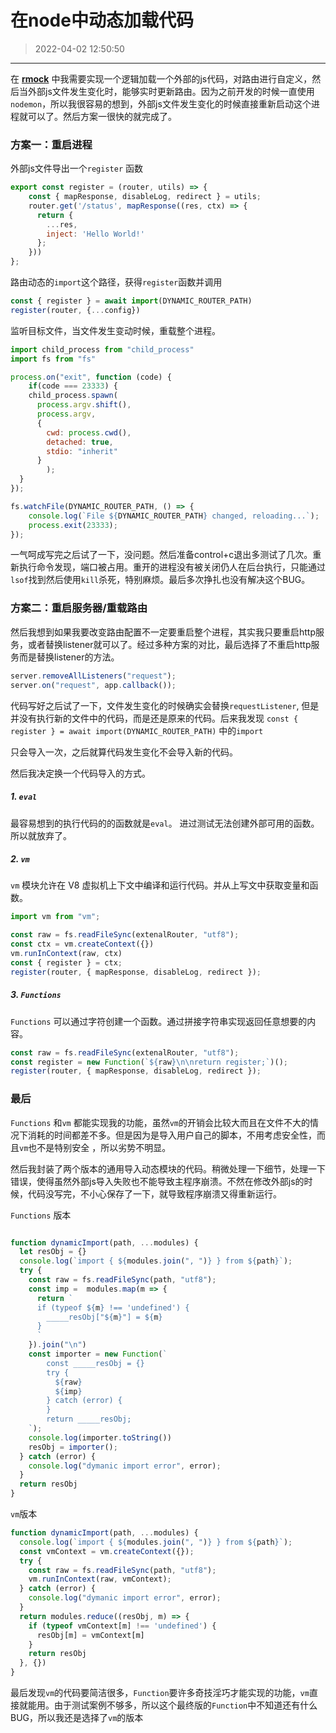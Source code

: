 # 在node中动态加载代码
> 2022-04-02 12:50:50

---

在 **[ rmock](https://github.com/TBXark/rmock)** 中我需要实现一个逻辑加载一个外部的js代码，对路由进行自定义，然后当外部js文件发生变化时，能够实时更新路由。因为之前开发的时候一直使用`nodemon`，所以我很容易的想到，外部js文件发生变化的时候直接重新启动这个进程就可以了。然后方案一很快的就完成了。



### 方案一：重启进程

外部js文件导出一个`register` 函数

```js
export const register = (router, utils) => {
    const { mapResponse, disableLog, redirect } = utils;
    router.get('/status', mapResponse((res, ctx) => {
      return {
        ...res,
        inject: 'Hello World!'
      };
    }))
};
```

路由动态的`import`这个路径，获得`register`函数并调用

```js
const { register } = await import(DYNAMIC_ROUTER_PATH)
register(router, {...config})
```

监听目标文件，当文件发生变动时候，重载整个进程。

```js
import child_process from "child_process"
import fs from "fs"

process.on("exit", function (code) {
	if(code === 23333) {
    child_process.spawn(
      process.argv.shift(),
      process.argv,
      {
        cwd: process.cwd(),
        detached: true,
        stdio: "inherit"
      }
		);
  }
});

fs.watchFile(DYNAMIC_ROUTER_PATH, () => {
	console.log(`File ${DYNAMIC_ROUTER_PATH} changed, reloading...`);
	process.exit(23333);
});

```

一气呵成写完之后试了一下，没问题。然后准备control+c退出多测试了几次。重新执行命令发现，端口被占用。重开的进程没有被关闭仍人在后台执行，只能通过`lsof`找到然后使用`kill`杀死，特别麻烦。最后多次挣扎也没有解决这个BUG。



### 方案二：重启服务器/重载路由

然后我想到如果我要改变路由配置不一定要重启整个进程，其实我只要重启http服务，或者替换listener就可以了。经过多种方案的对比，最后选择了不重启http服务而是替换listener的方法。

```js
server.removeAllListeners("request");
server.on("request", app.callback());
```



代码写好之后试了一下，文件发生变化的时候确实会替换`requestListener`, 但是并没有执行新的文件中的代码，而是还是原来的代码。后来我发现 `const { register } = await import(DYNAMIC_ROUTER_PATH)` 中的`import`

只会导入一次，之后就算代码发生变化不会导入新的代码。

然后我决定换一个代码导入的方式。



##### 1. `eval` 

最容易想到的执行代码的的函数就是`eval`。 进过测试无法创建外部可用的函数。所以就放弃了。



##### 2. `vm`

`vm` 模块允许在 V8 虚拟机上下文中编译和运行代码。并从上写文中获取变量和函数。

```js
import vm from "vm";

const raw = fs.readFileSync(extenalRouter, "utf8");
const ctx = vm.createContext({})
vm.runInContext(raw, ctx)
const { register } = ctx;
register(router, { mapResponse, disableLog, redirect });
```



##### 3. `Functions` 

`Functions` 可以通过字符创建一个函数。通过拼接字符串实现返回任意想要的内容。

```js
const raw = fs.readFileSync(extenalRouter, "utf8");
const register = new Function(`${raw}\n\nreturn register;`)();
register(router, { mapResponse, disableLog, redirect });
```



### 最后

`Functions` 和`vm` 都能实现我的功能，虽然`vm`的开销会比较大而且在文件不大的情况下消耗的时间都差不多。但是因为是导入用户自己的脚本，不用考虑安全性，而且`vm`也不是特别安全 ，所以劣势不明显。

然后我封装了两个版本的通用导入动态模块的代码。稍微处理一下细节，处理一下错误，使得虽然外部js导入失败也不能导致主程序崩溃。不然在修改外部js的时候，代码没写完，不小心保存了一下，就导致程序崩溃又得重新运行。



`Functions` 版本

```js

function dynamicImport(path, ...modules) {
  let resObj = {}
  console.log(`import { ${modules.join(", ")} } from ${path}`);
  try {
    const raw = fs.readFileSync(path, "utf8");
    const imp =  modules.map(m => {
      return `
      if (typeof ${m} !== 'undefined') {
        _____resObj["${m}"] = ${m}
      } 
      `
    }).join("\n")
    const importer = new Function(`
        const _____resObj = {}
        try {
          ${raw}
          ${imp}
        } catch (error) {
        }
        return _____resObj;
    `);
    console.log(importer.toString())
    resObj = importer();
  } catch (error) {
    console.log("dymanic import error", error);
  }
  return resObj
}

```



`vm`版本

```js
function dynamicImport(path, ...modules) {
  console.log(`import { ${modules.join(", ")} } from ${path}`);
  const vmContext = vm.createContext({});
  try {
    const raw = fs.readFileSync(path, "utf8");
    vm.runInContext(raw, vmContext);
  } catch (error) {
    console.log("dymanic import error", error);
  }
  return modules.reduce((resObj, m) => {
    if (typeof vmContext[m] !== 'undefined') {
      resObj[m] = vmContext[m]
    }
    return resObj
  }, {})
}
```



最后发现`vm`的代码要简洁很多，`Function`要许多奇技淫巧才能实现的功能，`vm`直接就能用。由于测试案例不够多，所以这个最终版的`Function`中不知道还有什么BUG，所以我还是选择了`vm`的版本



